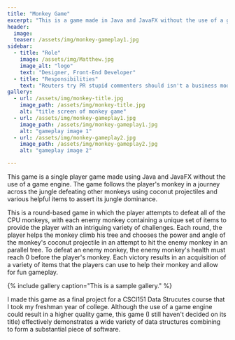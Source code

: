```yaml
---
title: "Monkey Game"
excerpt: "This is a game made in Java and JavaFX without the use of a game engine about monkeys"
header:
  image:
  teaser: /assets/img/monkey-gameplay1.jpg
sidebar:
  - title: "Role"
    image: /assets/img/Matthew.jpg
    image_alt: "logo"
    text: "Designer, Front-End Developer"
  - title: "Responsibilities"
    text: "Reuters try PR stupid commenters should isn't a business model"
gallery:
  - url: /assets/img/monkey-title.jpg
    image_path: /assets/img/monkey-title.jpg
    alt: "title screen of monkey game"
  - url: /assets/img/monkey-gameplay1.jpg
    image_path: /assets/img/monkey-gameplay1.jpg
    alt: "gameplay image 1"
  - url: /assets/img/monkey-gameplay2.jpg
    image_path: /assets/img/monkey-gameplay2.jpg
    alt: "gameplay image 2"

---
```


This game is a single player game made using Java and JavaFX without the use of a game engine. The game follows the player's monkey in a journey across the jungle defeating other monkeys using coconut projectiles and various helpful items to assert its jungle dominance. 

This is a round-based game in which the player attempts to defeat all of the CPU monkeys, with each enemy monkey containing a unique set of items to provide the player with an intriguing variety of challenges. Each round, the player helps the monkey climb his tree and chooses the power and angle of the monkey's coconut projectile in an attempt to hit the enemy monkey in an parallel tree. To defeat an enemy monkey, the enemy monkey's health must reach 0 before the player's monkey. Each victory results in an acquisition of a variety of items that the players can use to help their monkey and allow for fun gameplay.

{% include gallery caption="This is a sample gallery." %}

I made this game as a final project for a CSCI151 Data Strucutes course that I took my freshman year of college. Although the use of a game engine could result in a higher quality game, this game (I still haven't decided on its title) effectively demonstrates a wide variety of data structures combining to form a substantial piece of software.
